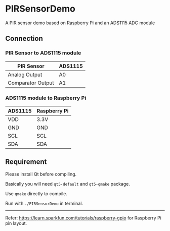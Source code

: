 # PIRSensorDemo

A PIR sensor demo based on Raspberry Pi and an ADS1115 ADC module

## Connection

### PIR Sensor to ADS1115 module
| PIR Sensor | ADS1115 |
| --- | --- |
| Analog Output | A0 |
| Comparator Output | A1 |

### ADS1115 module to Raspberry Pi
| ADS1115 | Raspberry Pi |
| --- | --- |
| VDD | 3.3V |	
| GND | GND |
| SCL | SCL |
| SDA |	SDA |

## Requirement
Please install Qt before compiling.

Basically you will need `qt5-default` and `qt5-qmake` package. 

Use `qmake` directly to compile.

Run with `./PIRSensorDemo` in terminal.

---
Refer: https://learn.sparkfun.com/tutorials/raspberry-gpio for Raspberry Pi pin layout.

